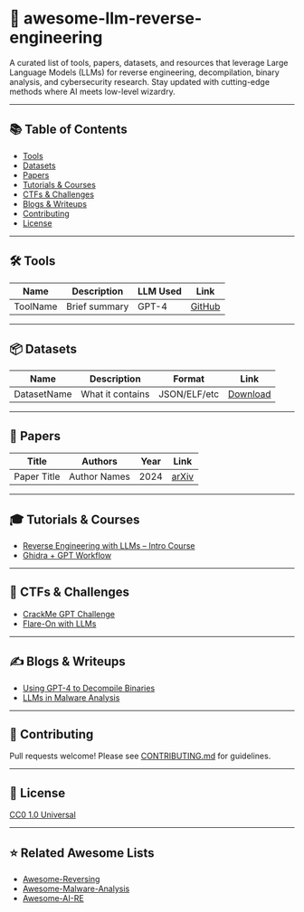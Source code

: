 # 🧠 awesome-llm-reverse-engineering

A curated list of tools, papers, datasets, and resources that leverage Large Language Models (LLMs) for reverse engineering, decompilation, binary analysis, and cybersecurity research. Stay updated with cutting-edge methods where AI meets low-level wizardry.

---

## 📚 Table of Contents

- [Tools](#tools)
- [Datasets](#datasets)
- [Papers](#papers)
- [Tutorials & Courses](#tutorials--courses)
- [CTFs & Challenges](#ctfs--challenges)
- [Blogs & Writeups](#blogs--writeups)
- [Contributing](#contributing)
- [License](#license)

---

## 🛠️ Tools

| Name | Description | LLM Used | Link |
|------|-------------|----------|------|
| ToolName | Brief summary | GPT-4 | [GitHub](https://github.com/example) |

---

## 📦 Datasets

| Name | Description | Format | Link |
|------|-------------|--------|------|
| DatasetName | What it contains | JSON/ELF/etc | [Download](https://example.com) |

---

## 📄 Papers

| Title | Authors | Year | Link |
|-------|---------|------|------|
| Paper Title | Author Names | 2024 | [arXiv](https://arxiv.org/abs/xxxx) |

---

## 🎓 Tutorials & Courses

- [Reverse Engineering with LLMs – Intro Course](https://example.com)
- [Ghidra + GPT Workflow](https://example.com)

---

## 🧩 CTFs & Challenges

- [CrackMe GPT Challenge](https://example.com)
- [Flare-On with LLMs](https://example.com)

---

## ✍️ Blogs & Writeups

- [Using GPT-4 to Decompile Binaries](https://example.com)
- [LLMs in Malware Analysis](https://example.com)

---

## 🤝 Contributing

Pull requests welcome! Please see [CONTRIBUTING.md](CONTRIBUTING.md) for guidelines.

---

## 📄 License

[CC0 1.0 Universal](LICENSE)

---

## ⭐️ Related Awesome Lists

- [Awesome-Reversing](https://github.com/ReversingID/Awesome-Reversing)
- [Awesome-Malware-Analysis](https://github.com/rshipp/awesome-malware-analysis)
- [Awesome-AI-RE](https://github.com/RSUsweetpotato/Awesome-AI-RE)
